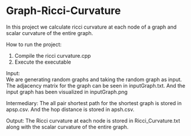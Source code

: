 # Graph-Ricci-Curvature
In this project we calculate ricci curvature at each node of a graph and scalar curvature of the entire graph.

How to run the project:
1. Compile the ricci curvature.cpp
2. Execute the executable

Input:</br>
We are generating random graphs and taking the random graph as input. The adjacency matrix for the graph can be seen in inputGraph.txt. And the input graph has been visualized in inputGraph.png

Intermediary:
The all pair shortest path for the shortest graph is stored in apsp.csv. And the hop distance is stored in apsh.csv. 

Output:
The Ricci curvature at each node is stored in Ricci_Curvature.txt along with the scalar curvature of the entire graph. 
